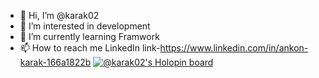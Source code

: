 - 👋 Hi, I’m @karak02
- 👀 I’m interested in development 
- 🌱 I’m currently learning Framwork
- 📫 How to reach me LinkedIn link-https://www.linkedin.com/in/ankon-karak-166a1822b
[![@karak02's Holopin board](https://holopin.me/karak02)](https://holopin.io/@karak02)
<!---
karak02/karak02 is a ✨ special ✨ repository because its `README.md` (this file) appears on your GitHub profile.
You can click the Preview link to take a look at your changes.
--->
